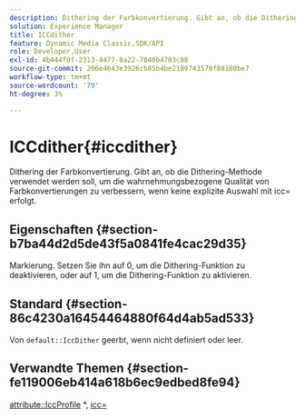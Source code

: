 ```yaml
---
description: Dithering der Farbkonvertierung. Gibt an, ob die Dithering-Methode verwendet werden soll, um die wahrnehmungsbezogene Qualität von Farbkonvertierungen zu verbessern, wenn keine explizite Auswahl mit icc= erfolgt.
solution: Experience Manager
title: ICCdither
feature: Dynamic Media Classic,SDK/API
role: Developer,User
exl-id: 4b444f0f-2313-4477-8a22-7840b4783c88
source-git-commit: 206e4643e3926cb85b4be2189743578f88180be7
workflow-type: tm+mt
source-wordcount: '79'
ht-degree: 3%

---
```


# ICCdither{#iccdither}

Dithering der Farbkonvertierung. Gibt an, ob die Dithering-Methode verwendet werden soll, um die wahrnehmungsbezogene Qualität von Farbkonvertierungen zu verbessern, wenn keine explizite Auswahl mit icc= erfolgt.

## Eigenschaften {#section-b7ba44d2d5de43f5a0841fe4cac29d35}

Markierung. Setzen Sie ihn auf 0, um die Dithering-Funktion zu deaktivieren, oder auf 1, um die Dithering-Funktion zu aktivieren.

## Standard {#section-86c4230a16454464880f64d4ab5ad533}

Von `default::IccDither` geerbt, wenn nicht definiert oder leer.

## Verwandte Themen {#section-fe119006eb414a618b6ec9edbed8fe94}

[attribute::IccProfile](../../../../../is-api/image-catalog/image-serving-api-ref/c-image-catalog-reference/c-attributes-reference/r-iccprofilegray.md) &#42;, [icc=](../../../../../is-api/http-ref/image-serving-api-ref/c-http-protocol-reference/c-command-reference/r-icc.md#reference-182b5679e21e4df3b4d330535a5a7517)
